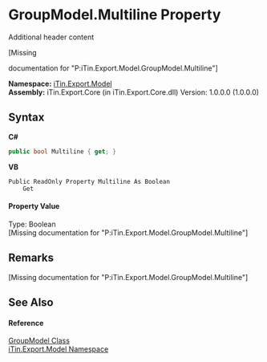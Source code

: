 # GroupModel.Multiline Property 
Additional header content 

\[Missing <summary> documentation for "P:iTin.Export.Model.GroupModel.Multiline"\]

**Namespace:**&nbsp;<a href="ef57ffcc-e95e-b212-5a46-9aa6f5a3511f">iTin.Export.Model</a><br />**Assembly:**&nbsp;iTin.Export.Core (in iTin.Export.Core.dll) Version: 1.0.0.0 (1.0.0.0)

## Syntax

**C#**<br />
``` C#
public bool Multiline { get; }
```

**VB**<br />
``` VB
Public ReadOnly Property Multiline As Boolean
	Get
```


#### Property Value
Type: Boolean<br />\[Missing <value> documentation for "P:iTin.Export.Model.GroupModel.Multiline"\]

## Remarks
\[Missing <remarks> documentation for "P:iTin.Export.Model.GroupModel.Multiline"\]

## See Also


#### Reference
<a href="5a8dbd7f-d5ce-e476-b2ce-60978bcdb4a0">GroupModel Class</a><br /><a href="ef57ffcc-e95e-b212-5a46-9aa6f5a3511f">iTin.Export.Model Namespace</a><br />